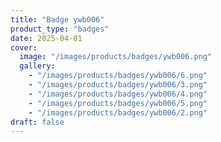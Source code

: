 ```yaml
---
title: "Badge ywb006"
product_type: "badges"
date: 2025-04-01
cover:
  image: "/images/products/badges/ywb006.png"
  gallery:
    - "/images/products/badges/ywb006/6.png"
    - "/images/products/badges/ywb006/3.png"
    - "/images/products/badges/ywb006/4.png"
    - "/images/products/badges/ywb006/5.png"
    - "/images/products/badges/ywb006/2.png"
draft: false
---
```

